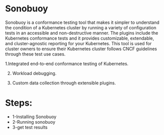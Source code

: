 # Sonobuoy

Sonobuoy is a conformance testing tool that makes it simpler to understand the condition of a Kubernetes cluster by running a variety of configuration tests in an accessible and non-destructive manner. The plugins include the Kubernetes conformance tests and it provides customizable, extendable, and cluster-agnostic reporting for your Kubernetes.
This tool is used for cluster owners to ensure their Kubernetes cluster follows CNCF guidelines through these test use cases.

1.Integrated end-to-end conformance testing of Kubernetes.

2. Workload debugging.

3. Custom data collection through extensible plugins.


# Steps:

* 1-Installing Sonobuoy
* 2-Running sonobuoy
* 3-get test results


